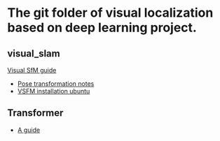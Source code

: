 # The git folder of visual localization based on deep learning project.

## visual_slam
[Visual SfM guide](https://d32ogoqmya1dw8.cloudfront.net/files/getsi/teaching_materials/high-rez-topo/visual_sfm_tutorial.pdf)
- [Pose transformation notes](https://groups.google.com/g/vsfm/c/M4IVvceW2H4/m/ZoQ317hqRJoJ)
- [VSFM installation ubuntu](https://snapcraft.io/visualsfm-mardy)
## Transformer 
- [A guide](https://jalammar.github.io/illustrated-transformer/)
